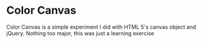 # Color Canvas

Color Canvas is a simple experiment I did with HTML 5's canvas object and jQuery. Nothing too major, this was just a learning exercise
